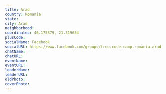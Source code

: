 ```yaml
---
title: Arad
country: Romania
state: 
city: Arad
neighborhood: 
coordinates: 46.175379, 21.319634
plusCode:
socialName: Facebook
socialURL: https://www.facebook.com/groups/free.code.camp.romania.arad
chatName:
chatURL:
eventName:
eventURL:
leaderName:
leaderURL:
oldPhoto: 
coverPhoto:
---
```

